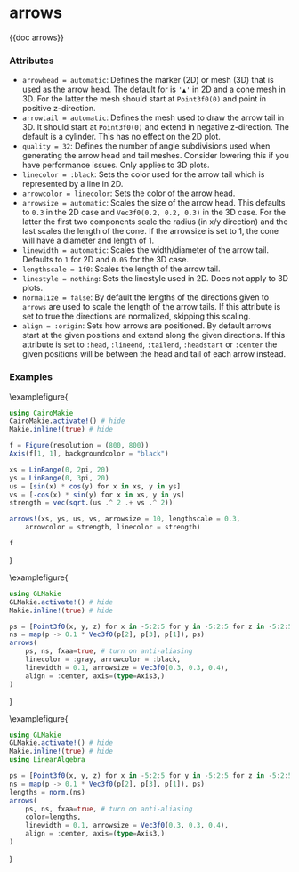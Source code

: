# arrows

{{doc arrows}}

### Attributes

- `arrowhead = automatic`: Defines the marker (2D) or mesh (3D) that is used as
  the arrow head. The default for is `'▲'` in 2D and a cone mesh in 3D. For the
  latter the mesh should start at `Point3f0(0)` and point in positive z-direction.
- `arrowtail = automatic`: Defines the mesh used to draw the arrow tail in 3D.
  It should start at `Point3f0(0)` and extend in negative z-direction. The default
  is a cylinder. This has no effect on the 2D plot.
- `quality = 32`: Defines the number of angle subdivisions used when generating
  the arrow head and tail meshes. Consider lowering this if you have performance
  issues. Only applies to 3D plots.
- `linecolor = :black`: Sets the color used for the arrow tail which is
  represented by a line in 2D.
- `arrowcolor = linecolor`: Sets the color of the arrow head.
- `arrowsize = automatic`: Scales the size of the arrow head. This defaults to
  `0.3` in the 2D case and `Vec3f0(0.2, 0.2, 0.3)` in the 3D case. For the latter
  the first two components scale the radius (in x/y direction) and the last scales
  the length of the cone. If the arrowsize is set to 1, the cone will have a
  diameter and length of 1.
- `linewidth = automatic`: Scales the width/diameter of the arrow tail.
  Defaults to `1` for 2D and `0.05` for the 3D case.
- `lengthscale = 1f0`: Scales the length of the arrow tail.
- `linestyle = nothing`: Sets the linestyle used in 2D. Does not apply to 3D
  plots.
- `normalize = false`: By default the lengths of the directions given to `arrows`
  are used to scale the length of the arrow tails. If this attribute is set to
  true the directions are normalized, skipping this scaling.
- `align = :origin`: Sets how arrows are positioned. By default arrows start at
  the given positions and extend along the given directions. If this attribute is
  set to `:head`, `:lineend`, `:tailend`, `:headstart` or `:center` the given
  positions will be between the head and tail of each arrow instead.

### Examples

\examplefigure{
```julia
using CairoMakie
CairoMakie.activate!() # hide
Makie.inline!(true) # hide

f = Figure(resolution = (800, 800))
Axis(f[1, 1], backgroundcolor = "black")

xs = LinRange(0, 2pi, 20)
ys = LinRange(0, 3pi, 20)
us = [sin(x) * cos(y) for x in xs, y in ys]
vs = [-cos(x) * sin(y) for x in xs, y in ys]
strength = vec(sqrt.(us .^ 2 .+ vs .^ 2))

arrows!(xs, ys, us, vs, arrowsize = 10, lengthscale = 0.3,
    arrowcolor = strength, linecolor = strength)

f
```
}

\examplefigure{
```julia
using GLMakie
GLMakie.activate!() # hide
Makie.inline!(true) # hide

ps = [Point3f0(x, y, z) for x in -5:2:5 for y in -5:2:5 for z in -5:2:5]
ns = map(p -> 0.1 * Vec3f0(p[2], p[3], p[1]), ps)
arrows(
    ps, ns, fxaa=true, # turn on anti-aliasing
    linecolor = :gray, arrowcolor = :black,
    linewidth = 0.1, arrowsize = Vec3f0(0.3, 0.3, 0.4),
    align = :center, axis=(type=Axis3,)
)
```
}

\examplefigure{
```julia
using GLMakie
GLMakie.activate!() # hide
Makie.inline!(true) # hide
using LinearAlgebra

ps = [Point3f0(x, y, z) for x in -5:2:5 for y in -5:2:5 for z in -5:2:5]
ns = map(p -> 0.1 * Vec3f0(p[2], p[3], p[1]), ps)
lengths = norm.(ns)
arrows(
    ps, ns, fxaa=true, # turn on anti-aliasing
    color=lengths,
    linewidth = 0.1, arrowsize = Vec3f0(0.3, 0.3, 0.4),
    align = :center, axis=(type=Axis3,)
)
```
}
